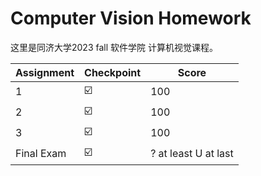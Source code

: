 # Computer Vision Homework

这里是同济大学2023 fall 软件学院 计算机视觉课程。

| Assignment | Checkpoint | Score |
| ---------- | ---------- | ---- |
| 1          | :ballot_box_with_check: | 100 |
| 2           | :ballot_box_with_check: | 100 |
| 3           | :ballot_box_with_check: | 100 |
| Final Exam | :ballot_box_with_check: | ? at least U at last |

 

